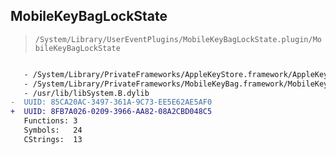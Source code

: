 ## MobileKeyBagLockState

> `/System/Library/UserEventPlugins/MobileKeyBagLockState.plugin/MobileKeyBagLockState`

```diff

   - /System/Library/PrivateFrameworks/AppleKeyStore.framework/AppleKeyStore
   - /System/Library/PrivateFrameworks/MobileKeyBag.framework/MobileKeyBag
   - /usr/lib/libSystem.B.dylib
-  UUID: 85CA20AC-3497-361A-9C73-EE5E62AE5AF0
+  UUID: 8FB7A026-0209-3966-AA82-08A2CBD048C5
   Functions: 3
   Symbols:   24
   CStrings:  13

```

